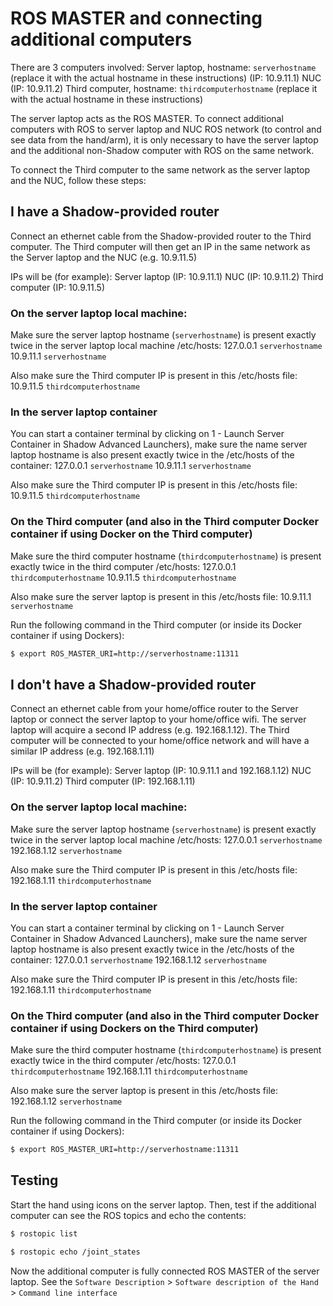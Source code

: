 ROS MASTER and connecting additional computers
==============================================

There are 3 computers involved:
Server laptop, hostname: ``serverhostname`` (replace it with the actual hostname in these instructions) (IP: 10.9.11.1)
NUC (IP: 10.9.11.2)
Third computer, hostname: ``thirdcomputerhostname`` (replace it with the actual hostname in these instructions) 

The server laptop acts as the ROS MASTER. To connect additional computers with ROS to server laptop and NUC ROS network (to control and see data from the hand/arm), it is only necessary to have the server laptop and the additional non-Shadow computer with ROS on the same network.

To connect the Third computer to the same network as the server laptop and the NUC, follow these steps:

## I have a Shadow-provided router

Connect an ethernet cable from the Shadow-provided router to the Third computer. The Third computer will then get an IP in the same network as the Server laptop and the NUC (e.g. 10.9.11.5)

IPs will be (for example):
Server laptop (IP: 10.9.11.1)
NUC (IP: 10.9.11.2)
Third computer (IP: 10.9.11.5)

### On the server laptop local machine:

Make sure the server laptop hostname (``serverhostname``) is present exactly twice in the server laptop local machine /etc/hosts:
127.0.0.1 ``serverhostname``
10.9.11.1 ``serverhostname``

Also make sure the Third computer IP is present in this /etc/hosts file:
10.9.11.5 ``thirdcomputerhostname``

### In the server laptop container

You can start a container terminal by clicking on 1 - Launch Server Container in Shadow Advanced Launchers), make sure the name server laptop hostname is also present exactly twice in the /etc/hosts of the container:
127.0.0.1 ``serverhostname``
10.9.11.1 ``serverhostname``

Also make sure the Third computer IP is present in this /etc/hosts file:
10.9.11.5 ``thirdcomputerhostname``

### On the Third computer (and also in the Third computer Docker container if using Docker on the Third computer)

Make sure the third computer hostname (``thirdcomputerhostname``) is present exactly twice in the third computer /etc/hosts:
127.0.0.1 ``thirdcomputerhostname``
10.9.11.5 ``thirdcomputerhostname``

Also make sure the server laptop is present in this /etc/hosts file:
10.9.11.1 ``serverhostname``

Run the following command in the Third computer (or inside its Docker container if using Dockers):

```bash
$ export ROS_MASTER_URI=http://serverhostname:11311
```   
 
## I don't have a Shadow-provided router

Connect an ethernet cable from your home/office router to the Server laptop or connect the server laptop to your home/office wifi. The server laptop will acquire a second IP address (e.g. 192.168.1.12). The Third computer will be connected to your home/office network and will have a similar IP address (e.g. 192.168.1.11)

IPs will be (for example):
Server laptop (IP: 10.9.11.1 and 192.168.1.12)
NUC (IP: 10.9.11.2)
Third computer (IP: 192.168.1.11)

### On the server laptop local machine:

Make sure the server laptop hostname (``serverhostname``) is present exactly twice in the server laptop local machine /etc/hosts:
127.0.0.1 ``serverhostname``
192.168.1.12 ``serverhostname``

Also make sure the Third computer IP is present in this /etc/hosts file:
192.168.1.11 ``thirdcomputerhostname``

### In the server laptop container

You can start a container terminal by clicking on 1 - Launch Server Container in Shadow Advanced Launchers), make sure the name server laptop hostname is also present exactly twice in the /etc/hosts of the container:
127.0.0.1 ``serverhostname``
192.168.1.12 ``serverhostname``

Also make sure the Third computer IP is present in this /etc/hosts file:
192.168.1.11 ``thirdcomputerhostname``

### On the Third computer (and also in the Third computer Docker container if using Dockers on the Third computer)

Make sure the third computer hostname (``thirdcomputerhostname``) is present exactly twice in the third computer /etc/hosts:
127.0.0.1 ``thirdcomputerhostname``
192.168.1.11 ``thirdcomputerhostname``

Also make sure the server laptop is present in this /etc/hosts file:
192.168.1.12 ``serverhostname``

Run the following command in the Third computer (or inside its Docker container if using Dockers):

```bash
$ export ROS_MASTER_URI=http://serverhostname:11311
```   

## Testing

Start the hand using icons on the server laptop. Then, test if the additional computer can see the ROS topics and echo the contents:

```bash
$ rostopic list
```

```bash
$ rostopic echo /joint_states
```  

Now the additional computer is fully connected ROS MASTER of the server laptop.
See the ``Software Description`` > ``Software description of the Hand`` > ``Command line interface``
